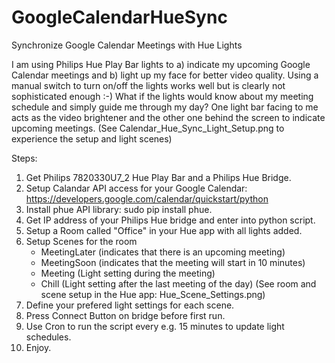 # GoogleCalendarHueSync
Synchronize Google Calendar Meetings with Hue Lights

I am using Philips Hue Play Bar lights to a) indicate my upcoming Google Calendar meetings and b) light up my face for better video quality. Using a manual switch to turn on/off the lights works well but is clearly not sophisticated enough :-) 
What if the lights would know about my meeting schedule and simply guide me through my day? 
One light bar facing to me acts as the video brightener and the other one behind the screen to indicate upcoming meetings. 
(See Calendar_Hue_Sync_Light_Setup.png to experience the setup and light scenes)

Steps:
1. Get Philips 7820330U7_2 Hue Play Bar and a Philips Hue Bridge.
2. Setup Calandar API access for your Google Calendar: https://developers.google.com/calendar/quickstart/python
3. Install phue API library: sudo pip install phue.
4. Get IP address of your Philips Hue bridge and enter into python script.
5. Setup a Room called "Office" in your Hue app with all lights added.
6. Setup Scenes for the room
    - MeetingLater (indicates that there is an upcoming meeting)
    - MeetingSoon (indicates that the meeting will start in 10 minutes)
    - Meeting (Light setting during the meeting)
    - Chill (Light setting after the last meeting of the day)
    (See room and scene setup in the Hue app: Hue_Scene_Settings.png)
7. Define your prefered light settings for each scene.
8. Press Connect Button on bridge before first run.
9. Use Cron to run the script every e.g. 15 minutes to update light schedules.
10. Enjoy.
